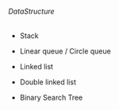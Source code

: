 ###### DataStructure
* Stack
* Linear queue / Circle queue
* Linked list
* Double linked list

* Binary Search Tree